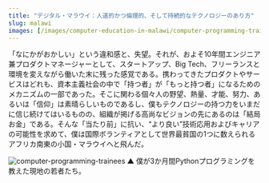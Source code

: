 ```yaml
---
title: "デジタル・マラウイ：人道的かつ倫理的、そして持続的なテクノロジーのあり方"
slug: malawi
images: [/images/computer-education-in-malawi/computer-programming-trainees.jpg]
---
```


「なにかがおかしい」という違和感と、失望。それが、およそ10年間エンジニア兼プロダクトマネージャーとして、スタートアップ、Big Tech、フリーランスと環境を変えながら働いた末に残った感覚である。携わってきたプロダクトやサービスはどれも、資本主義社会の中で「持つ者」が「もっと持つ者」になるためのメカニズムの一部であった。そこに関わる個々人の野望、熱量、才能、努力、あるいは「信仰」は素晴らしいものであるし、僕もテクノロジーの持つ力をいまだに信じ続けてはいるものの、組織が掲げる高尚なビジョンの先にあるのは「結局お金」である。そんな「当たり前」に抗い、“より良い”技術応用およびキャリアの可能性を求めて、僕は国際ボランティアとして世界最貧国の1つに数えられるアフリカ南東の小国・マラウイへと飛んだ。

![computer-programming-trainees](/images/computer-education-in-malawi/computer-programming-trainees.jpg)
▲ 僕が3か月間Pythonプログラミングを教えた現地の若者たち。
